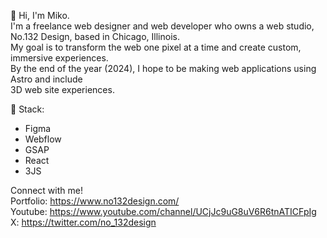 👋 Hi, I'm Miko.<br/>
I'm a freelance web designer and web developer who owns a web studio, No.132 Design, based in Chicago, Illinois. </br>
My goal is to transform the web one pixel at a time and create custom, immersive experiences. </br>
By the end of the year (2024), I hope to be making web applications using Astro and include </br>
3D web site experiences.

👾 Stack:
  - Figma
  - Webflow
  - GSAP
  - React
  - 3JS

Connect with me! <br/>
Portfolio: https://www.no132design.com/<br/>
Youtube: https://www.youtube.com/channel/UCjJc9uG8uV6R6tnATICFpIg<br/>
X: https://twitter.com/no_132design<br/>

<!---
mikocst/mikocst is a ✨ special ✨ repository because its `README.md` (this file) appears on your GitHub profile.
You can click the Preview link to take a look at your changes.
--->
